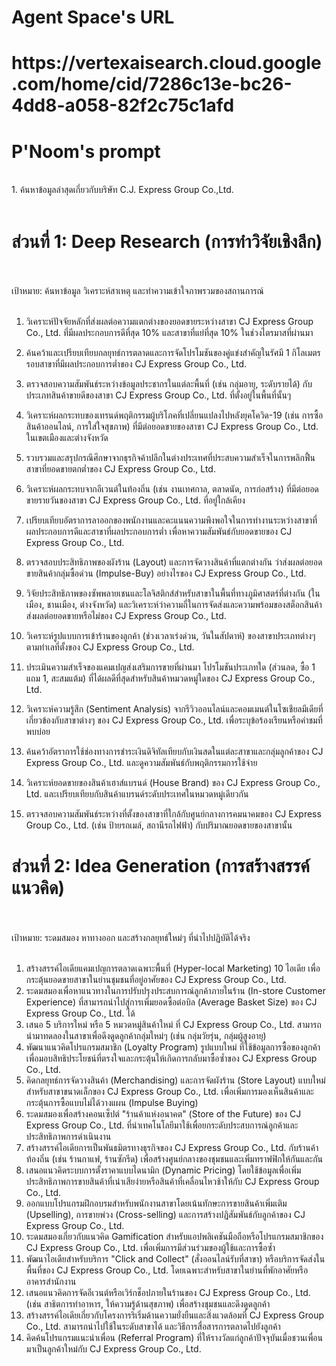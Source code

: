 <h1>Agent Space's URL</h1>
<h1>https://vertexaisearch.cloud.google.com/home/cid/7286c13e-bc26-4dd8-a058-82f2c75c1afd</h1>

<h1>P'Noom's prompt</h1><br>
1. ค้นหาข้อมูลล่าสุดเกี่ยวกับบริษัท C.J. Express Group Co.,Ltd.<br><br>

<H1>ส่วนที่ 1: Deep Research (การทำวิจัยเชิงลึก)</H1><br><br>
เป้าหมาย: ค้นหาข้อมูล วิเคราะห์สาเหตุ และทำความเข้าใจภาพรวมของสถานการณ์<br><br>

1. วิเคราะห์ปัจจัยหลักที่ส่งผลต่อความแตกต่างของยอดขายระหว่างสาขา CJ Express Group Co., Ltd. ที่มีผลประกอบการดีที่สุด 10% และสาขาที่แย่ที่สุด 10% ในช่วงไตรมาสที่ผ่านมา <br>
2. ค้นคว้าและเปรียบเทียบกลยุทธ์การตลาดและการจัดโปรโมชันของคู่แข่งสำคัญในรัศมี 1 กิโลเมตร รอบสาขาที่มีผลประกอบการต่ำของ CJ Express Group Co., Ltd.<br>
3. ตรวจสอบความสัมพันธ์ระหว่างข้อมูลประชากรในแต่ละพื้นที่ (เช่น กลุ่มอายุ, ระดับรายได้) กับประเภทสินค้าขายดีของสาขา CJ Express Group Co., Ltd. ที่ตั้งอยู่ในพื้นที่นั้นๆ<br>
4. วิเคราะห์ผลกระทบของเทรนด์พฤติกรรมผู้บริโภคที่เปลี่ยนแปลงไปหลังยุคโควิด-19 (เช่น การซื้อสินค้าออนไลน์, การใส่ใจสุขภาพ) ที่มีต่อยอดขายของสาขา CJ Express Group Co., Ltd. ในเขตเมืองและต่างจังหวัด<br>
5. รวบรวมและสรุปกรณีศึกษาจากธุรกิจค้าปลีกในต่างประเทศที่ประสบความสำเร็จในการพลิกฟื้นสาขาที่ยอดขายตกต่ำของ CJ Express Group Co., Ltd.<br>
6. วิเคราะห์ผลกระทบจากอีเวนต์ในท้องถิ่น (เช่น งานเทศกาล, ตลาดนัด, การก่อสร้าง) ที่มีต่อยอดขายรายวันของสาขา CJ Express Group Co., Ltd. ที่อยู่ใกล้เคียง<br>
7. เปรียบเทียบอัตราการลาออกของพนักงานและคะแนนความพึงพอใจในการทำงานระหว่างสาขาที่ผลประกอบการดีและสาขาที่ผลประกอบการต่ำ เพื่อหาความสัมพันธ์กับยอดขายของ CJ Express Group Co., Ltd.<br>
8. ตรวจสอบประสิทธิภาพของผังร้าน (Layout) และการจัดวางสินค้าที่แตกต่างกัน ว่าส่งผลต่อยอดขายสินค้ากลุ่มซื้อด่วน (Impulse-Buy) อย่างไรของ CJ Express Group Co., Ltd.<br>
9. วิจัยประสิทธิภาพของซัพพลายเชนและโลจิสติกส์สำหรับสาขาในพื้นที่ทางภูมิศาสตร์ที่ต่างกัน (ในเมือง, ชานเมือง, ต่างจังหวัด) และวิเคราะห์ว่าความถี่ในการจัดส่งและความพร้อมของสต็อกสินค้าส่งผลต่อยอดขายหรือไม่ของ CJ Express Group Co., Ltd.<br>
10. วิเคราะห์รูปแบบการเข้าร้านของลูกค้า (ช่วงเวลาเร่งด่วน, วันในสัปดาห์) ของสาขาประเภทต่างๆ ตามทำเลที่ตั้งของ CJ Express Group Co., Ltd.<br>
11. ประเมินความสำเร็จของแคมเปญส่งเสริมการขายที่ผ่านมา โปรโมชันประเภทใด (ส่วนลด, ซื้อ 1 แถม 1, สะสมแต้ม) ที่ได้ผลดีที่สุดสำหรับสินค้าหมวดหมู่ใดของ CJ Express Group Co., Ltd.<br>
12. วิเคราะห์ความรู้สึก (Sentiment Analysis) จากรีวิวออนไลน์และคอมเมนต์ในโซเชียลมีเดียที่เกี่ยวข้องกับสาขาต่างๆ ของ CJ Express Group Co., Ltd. เพื่อระบุข้อร้องเรียนหรือคำชมที่พบบ่อย <br>
13. ค้นคว้าอัตราการใช้ช่องทางการชำระเงินดิจิทัลเทียบกับเงินสดในแต่ละสาขาและกลุ่มลูกค้าของ CJ Express Group Co., Ltd. และดูความสัมพันธ์กับพฤติกรรมการใช้จ่าย<br>

14. วิเคราะห์ยอดขายของสินค้าเฮาส์แบรนด์ (House Brand) ของ CJ Express Group Co., Ltd. และเปรียบเทียบกับสินค้าแบรนด์ระดับประเทศในหมวดหมู่เดียวกัน<br>
15. ตรวจสอบความสัมพันธ์ระหว่างที่ตั้งของสาขาที่ใกล้กับศูนย์กลางการคมนาคมของ CJ Express Group Co., Ltd. (เช่น ป้ายรถเมล์, สถานีรถไฟฟ้า) กับปริมาณยอดขายของสาขานั้น<br>

<h1>ส่วนที่ 2: Idea Generation (การสร้างสรรค์แนวคิด)</h1><br><br>
เป้าหมาย: ระดมสมอง หาทางออก และสร้างกลยุทธ์ใหม่ๆ ที่นำไปปฏิบัติได้จริง<br><br>

1. สร้างสรรค์ไอเดียแคมเปญการตลาดเฉพาะพื้นที่ (Hyper-local Marketing) 10 ไอเดีย เพื่อกระตุ้นยอดขายสาขาในย่านชุมชนที่อยู่อาศัยของ CJ Express Group Co., Ltd.<br>
2. ระดมสมองเพื่อหาแนวทางในการปรับปรุงประสบการณ์ลูกค้าภายในร้าน (In-store Customer Experience) ที่สามารถนำไปสู่การเพิ่มยอดซื้อต่อบิล (Average Basket Size) ของ CJ Express Group Co., Ltd. ได้<br>
3. เสนอ 5 บริการใหม่ หรือ 5 หมวดหมู่สินค้าใหม่ ที่ CJ Express Group Co., Ltd. สามารถนำมาทดลองในสาขาเพื่อดึงดูดลูกค้ากลุ่มใหม่ๆ (เช่น กลุ่มวัยรุ่น, กลุ่มผู้สูงอายุ)<br>
4. พัฒนาแนวคิดโปรแกรมสมาชิก (Loyalty Program) รูปแบบใหม่ ที่ใช้ข้อมูลการซื้อของลูกค้าเพื่อมอบสิทธิประโยชน์ที่ตรงใจและกระตุ้นให้เกิดการกลับมาซื้อซ้ำของ CJ Express Group Co., Ltd.<br>
5. คิดกลยุทธ์การจัดวางสินค้า (Merchandising) และการจัดผังร้าน (Store Layout) แบบใหม่ สำหรับสาขาขนาดเล็กของ CJ Express Group Co., Ltd. เพื่อเพิ่มการมองเห็นสินค้าและกระตุ้นการซื้อแบบไม่ได้วางแผน (Impulse Buying)<br>
6. ระดมสมองเพื่อสร้างคอนเซ็ปต์ "ร้านค้าแห่งอนาคต" (Store of the Future) ของ CJ Express Group Co., Ltd. ที่นำเทคโนโลยีมาใช้เพื่อยกระดับประสบการณ์ลูกค้าและประสิทธิภาพการดำเนินงาน<br>
7. สร้างสรรค์ไอเดียการเป็นพันธมิตรทางธุรกิจของ CJ Express Group Co., Ltd. กับร้านค้าท้องถิ่น (เช่น ร้านกาแฟ, ร้านซักรีด) เพื่อสร้างศูนย์กลางของชุมชนและเพิ่มทราฟฟิกให้กันและกัน<br>
8. เสนอแนวคิดระบบการตั้งราคาแบบไดนามิก (Dynamic Pricing) โดยใช้ข้อมูลเพื่อเพิ่มประสิทธิภาพการขายสินค้าที่เน่าเสียง่ายหรือสินค้าที่เคลื่อนไหวช้าให้กับ CJ Express Group Co., Ltd.<br>
9. ออกแบบโปรแกรมฝึกอบรมสำหรับพนักงานสาขาโดยเน้นทักษะการขายสินค้าเพิ่มเติม (Upselling), การขายพ่วง (Cross-selling) และการสร้างปฏิสัมพันธ์กับลูกค้าของ CJ Express Group Co., Ltd.<br>
10. ระดมสมองเกี่ยวกับแนวคิด Gamification สำหรับแอปพลิเคชันมือถือหรือโปรแกรมสมาชิกของ CJ Express Group Co., Ltd. เพื่อเพิ่มการมีส่วนร่วมของผู้ใช้และการซื้อซ้ำ<br>
11. พัฒนาไอเดียสำหรับบริการ "Click and Collect" (สั่งออนไลน์รับที่สาขา) หรือบริการจัดส่งในพื้นที่ของ CJ Express Group Co., Ltd. โดยเฉพาะสำหรับสาขาในย่านที่พักอาศัยหรืออาคารสำนักงาน<br>
12. เสนอแนวคิดการจัดอีเวนต์หรือเวิร์กช็อปภายในร้านของ CJ Express Group Co., Ltd. (เช่น สาธิตการทำอาหาร, ให้ความรู้ด้านสุขภาพ) เพื่อสร้างชุมชนและดึงดูดลูกค้า<br>
13. สร้างสรรค์ไอเดียเกี่ยวกับโครงการริเริ่มด้านความยั่งยืนและสิ่งแวดล้อมที่ CJ Express Group Co., Ltd. สามารถนำไปใช้ในระดับสาขาได้ และวิธีการสื่อสารการตลาดไปยังลูกค้า<br>
14. คิดค้นโปรแกรมแนะนำเพื่อน (Referral Program) ที่ให้รางวัลแก่ลูกค้าปัจจุบันเมื่อชวนเพื่อนมาเป็นลูกค้าใหม่กับ CJ Express Group Co., Ltd.<br>
